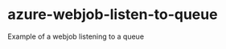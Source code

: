 azure-webjob-listen-to-queue
============================

Example of a webjob listening to a queue
